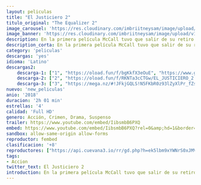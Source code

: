 ```yaml
---
layout: peliculas
title: "El Justiciero 2"
titulo_original: "The Equalizer 2"
image_carousel: 'https://res.cloudinary.com/imbriitneysam/image/upload/v1542307676/justiciero-poster-min.jpg'
image_banner: 'https://res.cloudinary.com/imbriitneysam/image/upload/v1542307678/justiciero-banner-min.jpg'
description: En la primera película McCall tuvo que salir de su retiro como agente de operaciones encubiertas con el propósito de rescatar a una joven de las garras de una violenta pandilla de criminales rusos. Ahora McCall sigue en una inquebrantable búsqueda por llevar justicia a los oprimidos, pero ¿qué tan lejos llegará cuando la víctima sea un ser querido?
description_corta: En la primera película McCall tuvo que salir de su retiro como agente de operaciones encubiertas con el propósito de rescatar a una joven de las garras de una violenta pandilla de criminales rusos. Ahora McCall sigue en una inquebrantable búsqueda por...
category: 'peliculas'
descargas: 'yes'
idioma: 'Latino'
descargas2:
    descarga-1: ["1", "https://oload.fun/f/bgKkfX3eOuE", "https://www.google.com/s2/favicons?domain=openload.co","OpenLoad","https://res.cloudinary.com/imbriitneysam/image/upload/v1541473684/mexico.png", "Latino", "Full HD"]
    descarga-2: ["2", "https://oload.fun/f/RKNTa3cCTGw/EL_JUSTICIERO_2.mp4", "https://www.google.com/s2/favicons?domain=openload.co","OpenLoad","https://res.cloudinary.com/imbriitneysam/image/upload/v1541473684/mexico.png", "Latino", "Full HD"]
    descarga-3: ["3", "https://mega.nz/#!JFkjGQLS!N5FKbR0z93lZyXlPr_fZsXWIFbUKMPAuJ2JR9GdZn9Y", "https://www.google.com/s2/favicons?domain=mega.nz","Mega","https://res.cloudinary.com/imbriitneysam/image/upload/v1541473684/mexico.png", "Latino", "Full HD"]
nuevo: 'new_peliculas'
anio: '2018'
duracion: '2h 01 min'
estrellas: '4'
calidad: 'Full HD'
genero: Acción, Crimen, Drama, Suspenso
trailer: https://www.youtube.com/embed/IibsmbB6PXQ
embed: https://www.youtube.com/embed/IibsmbB6PXQ?rel=0&amp;hd=1&border=0&wmode=opaque&enablejsapi=1&modestbranding=1&controls=1&showinfo=1
sandbox: allow-same-origin allow-forms
reproductor: fembed
clasificacion: '+8'
reproductores: ["https://api.cuevana3.io/rr/gd.php?h=ek5lbm9xYWNrS0xJMVp5b21KREk0dFBLbjVkaHhkRGdrOG1jbnBpUnhhS1YwNldsZWJXeHVzZWJsSDJHeTVxcnhhK0hvR2ZidU5uSnQ0aURvYnFXNGRxU3FadVkyUT09"]
tags:
- Accion
twitter_text: El Justiciero 2
introduction: En la primera película McCall tuvo que salir de su retiro como agente de operaciones encubiertas con el propósito de rescatar a una joven de las garras de una violenta pandilla de criminales rusos. Ahora McCall sigue en una inquebrantable búsqueda por...
---
```












